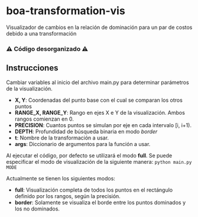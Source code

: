 # boa-transformation-vis
Visualizador de cambios en la relación de dominación para un par de costos debido a una transformación

### ⚠️ Código desorganizado ⚠️

## Instrucciones
Cambiar variables al inicio del archivo main.py para determinar parámetros de la visualización.
- **X, Y**: Coordenadas del punto base con el cual se comparan los otros puntos
- **RANGE_X, RANGE_Y**: Rango en ejes X e Y de la visualización. Ambos rangos comienzan en 0.
- **PRECISION**: Cuantos puntos se simulan por eje en cada intervalo [i, i+1).
- **DEPTH**: Profundidad de búsqueda binaria en modo _border_
- **t**: Nombre de la transformación a usar.
- **args**: Diccionario de argumentos para la función a usar.

Al ejecutar el código, por defecto se utilizará el modo **full**. Se puede especificar el modo de visualización de la siguiente manera:
```python main.py MODE```

Actualmente se tienen los siguientes modos:
- **full**: Visualización completa de todos los puntos en el rectángulo definido por los rangos, según la precisión.
- **border**: Solamente se visualiza el borde entre los puntos dominados y los no dominados.